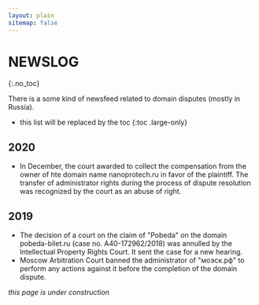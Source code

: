 ```yaml
---
layout: plain
sitemap: false
---
```


# NEWSLOG
{:.no_toc}

There is a some kind of newsfeed related to domain disputes (mostly in Russia).

* this list will be replaced by the toc
{:toc .large-only}

## 2020

* In December, the court awarded to collect the compensation from the owner of hte domain name nanoprotech.ru in favor of the plaintiff. The transfer of administrator rights during the process of dispute resolution was recognized by the court as an abuse of right.

## 2019

* The decision of a court on the claim of "Pobeda" on the domain pobeda-bilet.ru (case no. A40-172962/2018) was annulled by the Intellectual Property Rights Court. It sent the case for a new hearing.
* Moscow Arbitration Court banned the administrator of "моэск.рф" to perform any actions against it before the completion of the domain dispute.

_this page is under construction_


[tag]: http://www.minddust.com/post/tags-and-categories-on-github-pages/
[migration]: docs/upgrade.md
[writing]: docs/writing.md
[scripts]: docs/scripts.md

[buy]: https://app.simplegoods.co/i/AQTTVBOE
[PRO-license]: licenses/PRO.md
[GPL-3.0]: licenses/GPL-3.0.md
